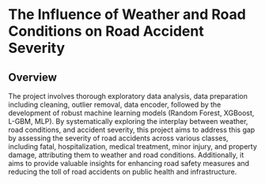 # The Influence of Weather and Road Conditions on Road Accident Severity

## Overview
The project involves thorough exploratory data analysis, data preparation including cleaning, outlier removal, data encoder, followed by the development of robust machine learning models (Random Forest, XGBoost, L-GBM, MLP). By systematically exploring the interplay between weather, road conditions, and accident severity, this project aims to address this gap by assessing the severity of road accidents across various classes, including fatal, hospitalization, medical treatment, minor injury, and property damage, attributing them to weather and road conditions. Additionally, it aims to provide valuable insights for enhancing road safety measures and reducing the toll of road accidents on public health and infrastructure.

## 
